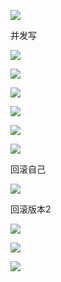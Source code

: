 

![](https://gitee.com/hxc8/images8/raw/master/img/202407191057473.jpg)







并发写

![](https://gitee.com/hxc8/images8/raw/master/img/202407191057067.jpg)





![](https://gitee.com/hxc8/images8/raw/master/img/202407191057622.jpg)







![](https://gitee.com/hxc8/images8/raw/master/img/202407191058251.jpg)







![](https://gitee.com/hxc8/images8/raw/master/img/202407191058105.jpg)









![](https://gitee.com/hxc8/images8/raw/master/img/202407191058102.jpg)









![](https://gitee.com/hxc8/images8/raw/master/img/202407191058946.jpg)



回滚自己

![](https://gitee.com/hxc8/images8/raw/master/img/202407191058052.jpg)

回滚版本2

![](https://gitee.com/hxc8/images8/raw/master/img/202407191058069.jpg)







![](https://gitee.com/hxc8/images8/raw/master/img/202407191058916.jpg)







![](https://gitee.com/hxc8/images8/raw/master/img/202407191058322.jpg)







